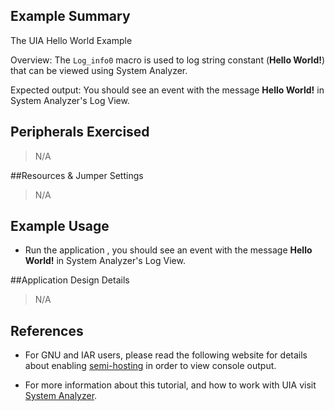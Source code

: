 ## Example Summary

The UIA Hello World Example

Overview: The `Log_info0` macro is used to log string constant
(__Hello World!__) that can be viewed using System Analyzer.


Expected output:
You should see an event with the message __Hello World!__ in
System Analyzer's Log View.

## Peripherals Exercised
> N/A

##Resources & Jumper Settings
> N/A

## Example Usage
* Run the application , you should see an event with the message __Hello World!__ in
System Analyzer's Log View.

##Application Design Details
> N/A

## References
* For GNU and IAR users, please read the following website for details
  about enabling [semi-hosting](http://processors.wiki.ti.com/index.php/TI-RTOS_Examples_SemiHosting)
  in order to view console output.

* For more information about this tutorial, and how to work with UIA visit
[System Analyzer](http://processors.wiki.ti.com/index.php/SystemAnalyzerTutorial1_%28CCSv6%29).